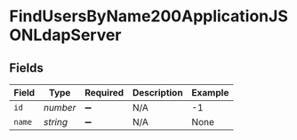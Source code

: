 # FindUsersByName200ApplicationJSONLdapServer


## Fields

| Field              | Type               | Required           | Description        | Example            |
| ------------------ | ------------------ | ------------------ | ------------------ | ------------------ |
| `id`               | *number*           | :heavy_minus_sign: | N/A                | -1                 |
| `name`             | *string*           | :heavy_minus_sign: | N/A                | None               |